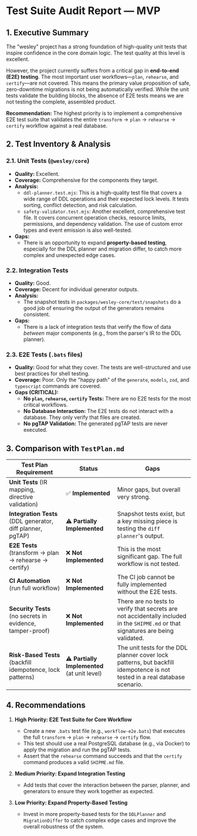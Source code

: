 # Test Suite Audit Report — MVP

## 1. Executive Summary

The "wesley" project has a strong foundation of high-quality unit tests that inspire confidence in the core domain logic. The test quality at this level is excellent.

However, the project currently suffers from a critical gap in **end-to-end (E2E) testing**. The most important user workflows—`plan`, `rehearse`, and `certify`—are not covered. This means the primary value proposition of safe, zero-downtime migrations is not being automatically verified. While the unit tests validate the building blocks, the absence of E2E tests means we are not testing the complete, assembled product.

**Recommendation:** The highest priority is to implement a comprehensive E2E test suite that validates the entire `transform` → `plan` → `rehearse` → `certify` workflow against a real database.

## 2. Test Inventory & Analysis

### 2.1. Unit Tests (`@wesley/core`)

*   **Quality:** Excellent.
*   **Coverage:** Comprehensive for the components they target.
*   **Analysis:**
    *   `ddl-planner.test.mjs`: This is a high-quality test file that covers a wide range of DDL operations and their expected lock levels. It tests sorting, conflict detection, and risk calculation.
    *   `safety-validator.test.mjs`: Another excellent, comprehensive test file. It covers concurrent operation checks, resource limits, permissions, and dependency validation. The use of custom error types and event emission is also well-tested.
*   **Gaps:**
    *   There is an opportunity to expand **property-based testing**, especially for the DDL planner and migration differ, to catch more complex and unexpected edge cases.

### 2.2. Integration Tests

*   **Quality:** Good.
*   **Coverage:** Decent for individual generator outputs.
*   **Analysis:**
    *   The snapshot tests in `packages/wesley-core/test/snapshots` do a good job of ensuring the output of the generators remains consistent.
*   **Gaps:**
    *   There is a lack of integration tests that verify the flow of data *between* major components (e.g., from the parser's IR to the DDL planner).

### 2.3. E2E Tests (`.bats` files)

*   **Quality:** Good for what they cover. The tests are well-structured and use best practices for shell testing.
*   **Coverage:** Poor. Only the "happy path" of the `generate`, `models`, `zod`, and `typescript` commands are covered.
*   **Gaps (CRITICAL):**
    *   **No `plan`, `rehearse`, `certify` Tests:** There are no E2E tests for the most critical workflows.
    *   **No Database Interaction:** The E2E tests do not interact with a database. They only verify that files are created.
    *   **No pgTAP Validation:** The generated pgTAP tests are never executed.

## 3. Comparison with `TestPlan.md`

| Test Plan Requirement                                       | Status                               | Gaps                                                                                                                              |
| ----------------------------------------------------------- | ------------------------------------ | --------------------------------------------------------------------------------------------------------------------------------- |
| **Unit Tests** (IR mapping, directive validation)           | ✅ **Implemented**                     | Minor gaps, but overall very strong.                                                                                              |
| **Integration Tests** (DDL generator, diff planner, pgTAP)  | ⚠️ **Partially Implemented**           | Snapshot tests exist, but a key missing piece is testing the `diff planner`'s output.                                               |
| **E2E Tests** (transform → plan → rehearse → certify)        | ❌ **Not Implemented**                 | This is the most significant gap. The full workflow is not tested.                                                                |
| **CI Automation** (run full workflow)                       | ❌ **Not Implemented**                 | The CI job cannot be fully implemented without the E2E tests.                                                                     |
| **Security Tests** (no secrets in evidence, tamper-proof)   | ❌ **Not Implemented**                 | There are no tests to verify that secrets are not accidentally included in the `SHIPME.md` or that signatures are being validated. |
| **Risk-Based Tests** (backfill idempotence, lock patterns) | ⚠️ **Partially Implemented** (at unit level) | The unit tests for the DDL planner cover lock patterns, but backfill idempotence is not tested in a real database scenario.        |

## 4. Recommendations

1.  **High Priority: E2E Test Suite for Core Workflow**
    *   Create a new `.bats` test file (e.g., `workflow-e2e.bats`) that executes the full `transform` → `plan` → `rehearse` → `certify` flow.
    *   This test should use a real PostgreSQL database (e.g., via Docker) to apply the migration and run the pgTAP tests.
    *   Assert that the `rehearse` command succeeds and that the `certify` command produces a valid `SHIPME.md` file.

2.  **Medium Priority: Expand Integration Testing**
    *   Add tests that cover the interaction between the parser, planner, and generators to ensure they work together as expected.

3.  **Low Priority: Expand Property-Based Testing**
    *   Invest in more property-based tests for the `DDLPlanner` and `MigrationDiffer` to catch complex edge cases and improve the overall robustness of the system.

